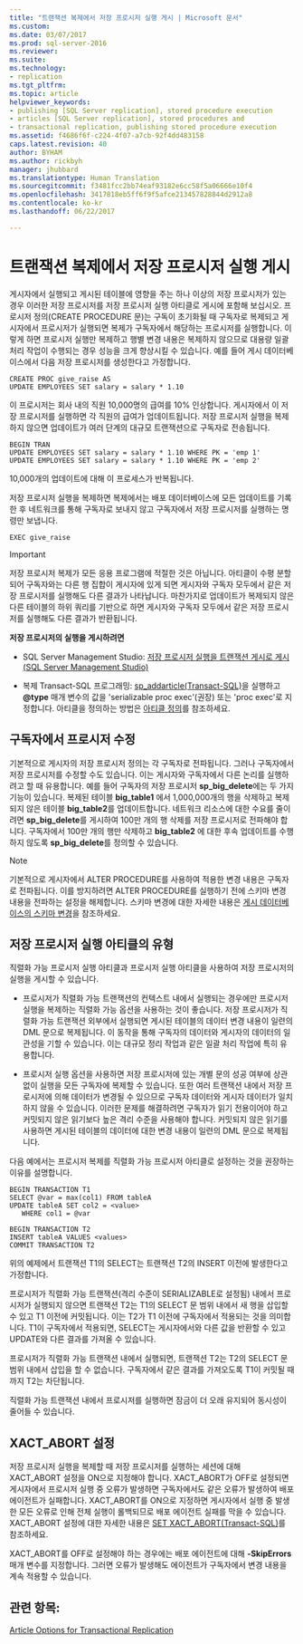 ```yaml
---
title: "트랜잭션 복제에서 저장 프로시저 실행 게시 | Microsoft 문서"
ms.custom: 
ms.date: 03/07/2017
ms.prod: sql-server-2016
ms.reviewer: 
ms.suite: 
ms.technology:
- replication
ms.tgt_pltfrm: 
ms.topic: article
helpviewer_keywords:
- publishing [SQL Server replication], stored procedure execution
- articles [SQL Server replication], stored procedures and
- transactional replication, publishing stored procedure execution
ms.assetid: f4686f6f-c224-4f07-a7cb-92f4dd483158
caps.latest.revision: 40
author: BYHAM
ms.author: rickbyh
manager: jhubbard
ms.translationtype: Human Translation
ms.sourcegitcommit: f3481fcc2bb74eaf93182e6cc58f5a06666e10f4
ms.openlocfilehash: 3417818eb5ff6f9f5afce213457828844d2912a8
ms.contentlocale: ko-kr
ms.lasthandoff: 06/22/2017

---
```

# <a name="publishing-stored-procedure-execution-in-transactional-replication"></a>트랜잭션 복제에서 저장 프로시저 실행 게시
  게시자에서 실행되고 게시된 테이블에 영향을 주는 하나 이상의 저장 프로시저가 있는 경우 이러한 저장 프로시저를 저장 프로시저 실행 아티클로 게시에 포함해 보십시오. 프로시저 정의(CREATE PROCEDURE 문)는 구독이 초기화될 때 구독자로 복제되고 게시자에서 프로시저가 실행되면 복제가 구독자에서 해당하는 프로시저를 실행합니다. 이렇게 하면 프로시저 실행만 복제하고 행별 변경 내용은 복제하지 않으므로 대용량 일괄 처리 작업이 수행되는 경우 성능을 크게 향상시킬 수 있습니다. 예를 들어 게시 데이터베이스에서 다음 저장 프로시저를 생성한다고 가정합니다.  
  
```  
CREATE PROC give_raise AS  
UPDATE EMPLOYEES SET salary = salary * 1.10  
```  
  
 이 프로시저는 회사 내의 직원 10,000명의 급여를 10% 인상합니다. 게시자에서 이 저장 프로시저를 실행하면 각 직원의 급여가 업데이트됩니다. 저장 프로시저 실행을 복제하지 않으면 업데이트가 여러 단계의 대규모 트랜잭션으로 구독자로 전송됩니다.  
  
```  
BEGIN TRAN  
UPDATE EMPLOYEES SET salary = salary * 1.10 WHERE PK = 'emp 1'  
UPDATE EMPLOYEES SET salary = salary * 1.10 WHERE PK = 'emp 2'  
```  
  
 10,000개의 업데이트에 대해 이 프로세스가 반복됩니다.  
  
 저장 프로시저 실행을 복제하면 복제에서는 배포 데이터베이스에 모든 업데이트를 기록한 후 네트워크를 통해 구독자로 보내지 않고 구독자에서 저장 프로시저를 실행하는 명령만 보냅니다.  
  
```  
EXEC give_raise  
```  
  
> [!IMPORTANT]  
>  저장 프로시저 복제가 모든 응용 프로그램에 적절한 것은 아닙니다. 아티클이 수평 분할되어 구독자와는 다른 행 집합이 게시자에 있게 되면 게시자와 구독자 모두에서 같은 저장 프로시저를 실행해도 다른 결과가 나타납니다. 마찬가지로 업데이트가 복제되지 않은 다른 테이블의 하위 쿼리를 기반으로 하면 게시자와 구독자 모두에서 같은 저장 프로시저를 실행해도 다른 결과가 반환됩니다.  
  
 **저장 프로시저의 실행을 게시하려면**  
  
-   SQL Server Management Studio: [저장 프로시저 실행을 트랜잭션 게시로 게시&#40;SQL Server Management Studio&#41;](../../../relational-databases/replication/publish/publish-execution-of-stored-procedure-in-transactional-publication.md)  
  
-   복제 Transact-SQL 프로그래밍: [sp_addarticle&#40;Transact-SQL&#41;](../../../relational-databases/system-stored-procedures/sp-addarticle-transact-sql.md)을 실행하고 **@type** 매개 변수의 값을 'serializable proc exec'(권장) 또는 'proc exec'로 지정합니다. 아티클을 정의하는 방법은 [아티클 정의](../../../relational-databases/replication/publish/define-an-article.md)를 참조하세요.  
  
## <a name="modifying-the-procedure-at-the-subscriber"></a>구독자에서 프로시저 수정  
 기본적으로 게시자의 저장 프로시저 정의는 각 구독자로 전파됩니다. 그러나 구독자에서 저장 프로시저를 수정할 수도 있습니다. 이는 게시자와 구독자에서 다른 논리를 실행하려고 할 때 유용합니다. 예를 들어 구독자의 저장 프로시저 **sp_big_delete**에는 두 가지 기능이 있습니다. 복제된 테이블 **big_table1** 에서 1,000,000개의 행을 삭제하고 복제되지 않은 테이블 **big_table2**를 업데이트합니다. 네트워크 리소스에 대한 수요를 줄이려면 **sp_big_delete**를 게시하여 100만 개의 행 삭제를 저장 프로시저로 전파해야 합니다. 구독자에서 100만 개의 행만 삭제하고 **big_table2** 에 대한 후속 업데이트를 수행하지 않도록 **sp_big_delete**를 정의할 수 있습니다.  
  
> [!NOTE]  
>  기본적으로 게시자에서 ALTER PROCEDURE를 사용하여 적용한 변경 내용은 구독자로 전파됩니다. 이를 방지하려면 ALTER PROCEDURE를 실행하기 전에 스키마 변경 내용을 전파하는 설정을 해제합니다. 스키마 변경에 대한 자세한 내용은 [게시 데이터베이스의 스키마 변경](../../../relational-databases/replication/publish/make-schema-changes-on-publication-databases.md)을 참조하세요.  
  
## <a name="types-of-stored-procedure-execution-articles"></a>저장 프로시저 실행 아티클의 유형  
 직렬화 가능 프로시저 실행 아티클과 프로시저 실행 아티클을 사용하여 저장 프로시저의 실행을 게시할 수 있습니다.  
  
-   프로시저가 직렬화 가능 트랜잭션의 컨텍스트 내에서 실행되는 경우에만 프로시저 실행을 복제하는 직렬화 가능 옵션을 사용하는 것이 좋습니다. 저장 프로시저가 직렬화 가능 트랜잭션 외부에서 실행되면 게시된 테이블의 데이터 변경 내용이 일련의 DML 문으로 복제됩니다. 이 동작을 통해 구독자의 데이터와 게시자의 데이터의 일관성을 기할 수 있습니다. 이는 대규모 정리 작업과 같은 일괄 처리 작업에 특히 유용합니다.  
  
-   프로시저 실행 옵션을 사용하면 저장 프로시저에 있는 개별 문의 성공 여부에 상관없이 실행을 모든 구독자에 복제할 수 있습니다. 또한 여러 트랜잭션 내에서 저장 프로시저에 의해 데이터가 변경될 수 있으므로 구독자 데이터와 게시자 데이터가 일치하지 않을 수 있습니다. 이러한 문제를 해결하려면 구독자가 읽기 전용이어야 하고 커밋되지 않은 읽기보다 높은 격리 수준을 사용해야 합니다. 커밋되지 않은 읽기를 사용하면 게시된 테이블의 데이터에 대한 변경 내용이 일련의 DML 문으로 복제됩니다.  
  
 다음 예에서는 프로시저 복제를 직렬화 가능 프로시저 아티클로 설정하는 것을 권장하는 이유를 설명합니다.  
  
```  
BEGIN TRANSACTION T1  
SELECT @var = max(col1) FROM tableA  
UPDATE tableA SET col2 = <value>   
   WHERE col1 = @var   
  
BEGIN TRANSACTION T2  
INSERT tableA VALUES <values>  
COMMIT TRANSACTION T2  
```  
  
 위의 예제에서 트랜잭션 T1의 SELECT는 트랜잭션 T2의 INSERT 이전에 발생한다고 가정합니다.  
  
 프로시저가 직렬화 가능 트랜잭션(격리 수준이 SERIALIZABLE로 설정됨) 내에서 프로시저가 실행되지 않으면 트랜잭션 T2는 T1의 SELECT 문 범위 내에서 새 행을 삽입할 수 있고 T1 이전에 커밋됩니다. 이는 T2가 T1 이전에 구독자에서 적용되는 것을 의미합니다. T1이 구독자에서 적용되면, SELECT는 게시자에서와 다른 값을 반환할 수 있고 UPDATE와 다른 결과를 가져올 수 있습니다.  
  
 프로시저가 직렬화 가능 트랜잭션 내에서 실행되면, 트랜잭션 T2는 T2의 SELECT 문 범위 내에서 삽입을 할 수 없습니다. 구독자에서 같은 결과를 가져오도록 T1이 커밋될 때까지 T2는 차단됩니다.  
  
 직렬화 가능 트랜잭션 내에서 프로시저를 실행하면 잠금이 더 오래 유지되어 동시성이 줄어들 수 있습니다.  
  
## <a name="the-xactabort-setting"></a>XACT_ABORT 설정  
 저장 프로시저 실행을 복제할 때 저장 프로시저를 실행하는 세션에 대해 XACT_ABORT 설정을 ON으로 지정해야 합니다. XACT_ABORT가 OFF로 설정되면 게시자에서 프로시저 실행 중 오류가 발생하면 구독자에서도 같은 오류가 발생하여 배포 에이전트가 실패합니다. XACT_ABORT를 ON으로 지정하면 게시자에서 실행 중 발생한 모든 오류로 인해 전체 실행이 롤백되므로 배포 에이전트 실패를 막을 수 있습니다. XACT_ABORT 설정에 대한 자세한 내용은 [SET XACT_ABORT&#40;Transact-SQL&#41;](../../../t-sql/statements/set-xact-abort-transact-sql.md)를 참조하세요.  
  
 XACT_ABORT를 OFF로 설정해야 하는 경우에는 배포 에이전트에 대해 **-SkipErrors** 매개 변수를 지정합니다. 그러면 오류가 발생해도 에이전트가 구독자에서 변경 내용을 계속 적용할 수 있습니다.  
  
## <a name="see-also"></a>관련 항목:  
 [Article Options for Transactional Replication](../../../relational-databases/replication/transactional/article-options-for-transactional-replication.md)  
  
  
